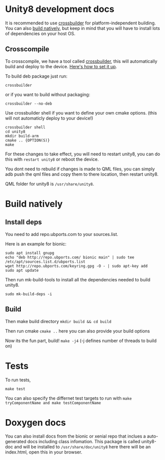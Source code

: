 # Unity8 development docs

It is recommended to use [crossbuilder](#crosscompile) for platform-independent building. You can also [build natively](#build-natively), but keep in mind that you will have to install lots of dependencies on your host OS.

## Crosscompile

To crosscompile, we have a tool called [crossbuilder](https://github.com/ubports/crossbuilder), this will automatically build and deploy to the device. [Here's how to set it up](https://docs.ubports.com/en/latest/systemdev/testing-locally.html#cross-building-with-crossbuilder).

To build deb package just run:
```
crossbuilder
```

or if you want to build without packaging:
```
crossbuilder --no-deb
```

Use crossbuilder shell if you want to define your own cmake options. (this will not automaticly deploy to your device!)
```
crossbuilder shell
cd unity8
mkdir build-arm
cmake .. {OPTION(S)}
make
```

For these changes to take effect, you will need to restart unity8, you can do this with `restart unity8` or reboot the device.

You dont need to rebuild if changes is made to QML files, you can simply adb push the qml files and copy them to there location, then restart unity8.

QML folder for unity8 is `/usr/share/unity8`.

# Build natively

## Install deps

You need to add repo.ubports.com to your sources.list. 

Here is an example for bionic:
```
sudo apt install gnupg
echo "deb http://repo.ubports.com/ bionic main" | sudo tee /etc/apt/sources.list.d/ubports.list 
wget http://repo.ubports.com/keyring.gpg -O - | sudo apt-key add
sudo apt update
```

Then run mk-build-tools to install all the dependencies needed to build unity8.
```
sudo mk-build-deps -i
```

## Build

Then make build directory `mkdir build && cd build`

Then run cmake `cmake ..` here you can also provide your build options

Now its the fun part, build! `make -j4` (-j defines number of threads to build on)

# Tests

To run tests,

```
make test
```

You can also specify the differnet test targets to run with `make tryComponentName and make testComponentName`

# Doxygen docs

You can also install docs from the bionic or xenial repo that inclues a auto-generated docs including class infomation. This package is called unity8-doc and will be installed to `/usr/share/doc/unity8` here there will be an index.html, open this in your browser. 

